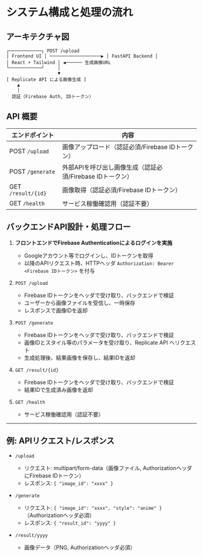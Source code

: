 # システム構成と処理の流れ

## アーキテクチャ図

```
┌────────────┐ POST /upload
│ Frontend UI │ ───────────────────▶ │ FastAPI Backend │
│ React + Tailwind │ ◀────── 生成画像URL
└────────────┘     │
                   ▼
[ Replicate API による画像生成 ]
    ▲
    │
  認証（Firebase Auth, IDトークン）
```

## API 概要

| エンドポイント | 内容 |
|----------------|------|
| POST `/upload` | 画像アップロード（認証必須/Firebase IDトークン） |
| POST `/generate` | 外部APIを呼び出し画像生成（認証必須/Firebase IDトークン） |
| GET `/result/{id}` | 画像取得（認証必須/Firebase IDトークン） |
| GET `/health` | サービス稼働確認用（認証不要） |

## バックエンドAPI設計・処理フロー

1. **フロントエンドでFirebase Authenticationによるログインを実施**
   - Googleアカウント等でログインし、IDトークンを取得
   - 以降のAPIリクエスト時、HTTPヘッダ `Authorization: Bearer <Firebase IDトークン>` を付与

2. `POST /upload`  
   - Firebase IDトークンをヘッダで受け取り、バックエンドで検証
   - ユーザーから画像ファイルを受信し、一時保存
   - レスポンスで画像IDを返却

3. `POST /generate`  
   - Firebase IDトークンをヘッダで受け取り、バックエンドで検証
   - 画像IDとスタイル等のパラメータを受け取り、Replicate API へリクエスト
   - 生成処理後、結果画像を保存し、結果IDを返却

4. `GET /result/{id}`  
   - Firebase IDトークンをヘッダで受け取り、バックエンドで検証
   - 結果IDで生成済み画像を返却

5. `GET /health`  
   - サービス稼働確認用（認証不要）

---

## 例: APIリクエスト/レスポンス

- `/upload`  
  - リクエスト: multipart/form-data（画像ファイル, AuthorizationヘッダにFirebase IDトークン）
  - レスポンス: `{ "image_id": "xxxx" }`

- `/generate`  
  - リクエスト: `{ "image_id": "xxxx", "style": "anime" }`（Authorizationヘッダ必須）
  - レスポンス: `{ "result_id": "yyyy" }`

- `/result/yyyy`  
  - 画像データ（PNG, Authorizationヘッダ必須）

